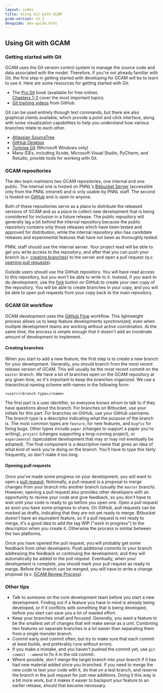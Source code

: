 ```yaml
---
layout: index
title: Using Git with GCAM
gcam-version: v5.1
devguide: dev-guide.html
---
```

## Using Git with GCAM

### Getting started with Git

GCAM uses the Git version control system to manage the source code and
data associated with the model.  Therefore, if you're not already
familiar with Git, the first step in getting started with developing
for GCAM will be to learn to use it.  Here are some resources for
getting started with Git:

* The [Pro Git](https://git-scm.com/book/en/v2) book (available for
  free online).  
  [Chapters 1-3](https://git-scm.com/book/en/v2/Getting-Started-About-Version-Control)
  cover the most important topics.  
* [Git training videos](https://www.youtube.com/playlist?list=PL0lo9MOBetEHhfG9vJzVCTiDYcbhAiEqL)
  from GitHub.  

Git can be used entirely through text commands, but there are also
graphical clients available, which provide a point and click
interface, along with some visualization capabilities to help you
understand how various branches relate to each other.

* [Atlassian SourceTree](https://www.sourcetreeapp.com)  
* [GitHub Desktop](https://desktop.github.com)  
* [Tortoise Git](https://tortoisegit.org) (Microsoft Windows only)  
* Many IDEs, including Xcode, Microsoft Visual Studio, PyCharm, and
  Rstudio, provide tools for working with Git.  
  
### GCAM repositories  

The dev team maintains two GCAM repositories, one internal and one
public.  The internal one is hosted on PNNL's
[Bitbucket Server](https://stash.pnnl.gov/projects/JGCRI/repos/gcam-core/browse)
(accessible only from the PNNL intranet) and is only usable by PNNL
staff.  The second is hosted on
[GitHub](https://github.com/JGCRI/gcam-core) and is open to anyone.

Both of these repositories serve as a place to distribute the released
versions of GCAM and as a place to collect new development that is
being considered for inclusion in a future release.  The public
repository will generally lag a bit behind the internal repository
because the public repository contains only those releases which have
been tested and approved for distribution, while the internal
repository also has candidate releases and experimental features that
have not been as thoroughly tested.

PNNL staff should use the internal server.  Your project lead will be
able to get you write access to the repository, and after that you can
push your branch (q.v. [creating branches](#Creating-branches)) to the
server and open a pull request
(q.v. [opening pull requests](#Opening-pull-requests)). 

Outside users should use the GitHub repository.  You will have read
access to this repository, but you won't be able to write to it.
Instead, if you want to do development, use the
[fork](https://help.github.com/en/github/getting-started-with-github/fork-a-repo)
button on GitHub to create your own copy of the repository.  You will
be able to create branches in your copy, and you will be able to open
pull requests from your copy back to the main repository.
  
### GCAM Git workflow

GCAM development uses the
[GitHub Flow](https://guides.github.com/introduction/flow/) workflow.
This lightweight process allows us to keep feature developments
synchronized, even when multiple development teams are working without
active coordination.  At the same time, the process is simple enough
that it doesn't add an inordinate amount of development to implement.

#### Creating branches

When you start to add a new feature, the first step is to create a new
branch for your development.  Generally, you should branch from the
most recent release version of GCAM.  This will usually be the most
recent commit on the `master` branch.  We have a lot of branches open
on the GCAM repository at any given time, so it's important to keep
the branches organized.  We use a hierarchical naming scheme with
names in the following form:  
```
<user>/<branch-type>/<name>
```  
The first part is a user identifier, so everyone knows whom to talk to
if they have questions about the branch.  For branches on Bitbucket,
use your initials for this part.  For branches on GitHub, use your
GitHub username.  The branch type is a descriptor indicating what the
purpose of the branch is.  The most common types are `feature`, for
new features, and `bugfix` for fixing bugs.  Other types include
`paper` (changes to support a paper you're writing), `project`
(changes supporting a long-running project), or `experimental`
(speculative development that may or may not eventually be adopted).
The final component is a descriptive name that gives an idea of
what kind of work you're doing on the branch.  You'll have to type
this fairly frequently, so don't make it too long.


#### Opening pull requests

Once you've made some progress on your development, you will want to
open a
[pull request](https://help.github.com/en/github/collaborating-with-issues-and-pull-requests/about-pull-requests).
Notionally, a pull request is a proposal to merge changes from your
branch into another branch (usually the `master` branch).  However,
opening a pull request also provides other developers with an
opportunity to review your code and give feedback, so you don't have
to wait until your code is ready to go before you open one.  Open a
pull request as soon you have some progress to share.  On GitHub, pull
requests can be marked as drafts, indicating that they are not yet
ready to merge.  Bitbucket doesn't have an equivalent feature, so if a
pull request is not ready to merge, it's a good idea to add the tag
WIP ("work in progress") to the description when you create it.
Otherwise the process is similar between the two platforms.

Once you have opened the pull request, you will probably get some
feedback from other developers.  Push additional commits to your
branch addressing the feedback or continuing the development, and they
will automatically be added to the pull request.  Eventually, when
your development is complete, you should mark your pull request as
ready to merge.  Before the branch can be merged, you will have to
write a change proposal (q.v. [GCAM Review Process](review.html)).

### Other tips

* Talk to someone on the core development team before you start a new
  development.  Finding out if a feature you have in mind is already
  being developed, or if it conflicts with something that is being
  developed, before you start can save you a lot of wasted effort. 
* Keep your branches small and focused.  Generally, you want a feature
  to be the smallest set of changes that will make sense as a unit.
  Combining two features on separate branches is a lot easier than
  separating them from a single monster branch.
* Commit early and commit often, but try to make sure that each commit
  at least builds, and preferably runs without errors.  
* If you make a mistake, and you haven't pushed the commit yet, use 
  `git commit --amend` to fix it in the old commit. 
* Where possible, _don't_ merge the target branch into your branch if
  it has had new material added since you branched.  If you need to
  merge the new code to test your code with it, do that on a test
  branch, and reserve the branch in the pull request for just new
  additions.  Doing it this way is a bit more work, but it makes it
  easier to backport your feature to an earlier release, should that
  become necessary.


